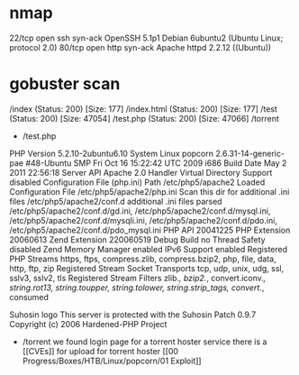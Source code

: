 # nmap
22/tcp open  ssh     syn-ack OpenSSH 5.1p1 Debian 6ubuntu2 (Ubuntu Linux; protocol 2.0)
80/tcp open  http    syn-ack Apache httpd 2.2.12 ((Ubuntu))
# gobuster scan

/index                (Status: 200) [Size: 177]
/index.html           (Status: 200) [Size: 177]
/test                 (Status: 200) [Size: 47054]
/test.php             (Status: 200) [Size: 47066]
/torrent   

- /test.php 

PHP Version 5.2.10-2ubuntu6.10
System 	Linux popcorn 2.6.31-14-generic-pae #48-Ubuntu SMP Fri Oct 16 15:22:42 UTC 2009 i686
Build Date 	May 2 2011 22:56:18
Server API 	Apache 2.0 Handler
Virtual Directory Support 	disabled
Configuration File (php.ini) Path 	/etc/php5/apache2
Loaded Configuration File 	/etc/php5/apache2/php.ini
Scan this dir for additional .ini files 	/etc/php5/apache2/conf.d
additional .ini files parsed 	/etc/php5/apache2/conf.d/gd.ini, /etc/php5/apache2/conf.d/mysql.ini, /etc/php5/apache2/conf.d/mysqli.ini, /etc/php5/apache2/conf.d/pdo.ini, /etc/php5/apache2/conf.d/pdo_mysql.ini
PHP API 	20041225
PHP Extension 	20060613
Zend Extension 	220060519
Debug Build 	no
Thread Safety 	disabled
Zend Memory Manager 	enabled
IPv6 Support 	enabled
Registered PHP Streams 	https, ftps, compress.zlib, compress.bzip2, php, file, data, http, ftp, zip
Registered Stream Socket Transports 	tcp, udp, unix, udg, ssl, sslv3, sslv2, tls
Registered Stream Filters 	zlib.*, bzip2.*, convert.iconv.*, string.rot13, string.toupper, string.tolower, string.strip_tags, convert.*, consumed

Suhosin logo This server is protected with the Suhosin Patch 0.9.7
Copyright (c) 2006 Hardened-PHP Project

- /torrent 
we found login page for a torrent hoster service 
there is a [[CVEs]] for upload for torrent hoster
[[00 Progress/Boxes/HTB/Linux/popcorn/01 Exploit]]
